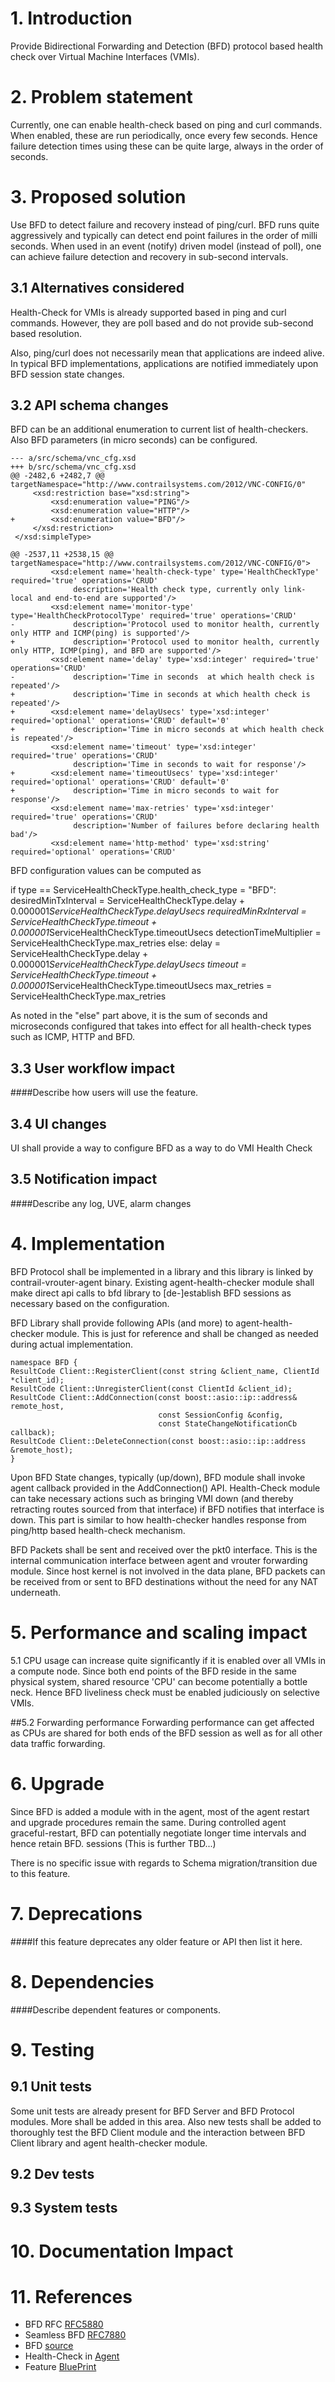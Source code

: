 # 1. Introduction
Provide Bidirectional Forwarding and Detection (BFD) protocol based health check
over Virtual Machine Interfaces (VMIs).

# 2. Problem statement
Currently, one can enable health-check based on ping and curl commands. When
enabled, these are run periodically, once every few seconds. Hence failure
detection times using these can be quite large, always in the order of seconds.

# 3. Proposed solution
Use BFD to detect failure and recovery instead of ping/curl. BFD runs quite
aggressively and typically can detect end point failures in the order of milli
seconds. When used in an event (notify) driven model (instead of poll), one
can achieve failure detection and recovery in sub-second intervals.

## 3.1 Alternatives considered
Health-Check for VMIs is already supported based in ping and curl commands.
However, they are poll based and do not provide sub-second based resolution.

Also, ping/curl does not necessarily mean that applications are indeed alive.
In typical BFD implementations, applications are notified immediately upon BFD
session state changes.

## 3.2 API schema changes
BFD can be an additional enumeration to current list of health-checkers. Also
BFD parameters (in micro seconds) can be configured.

```
--- a/src/schema/vnc_cfg.xsd
+++ b/src/schema/vnc_cfg.xsd
@@ -2482,6 +2482,7 @@ targetNamespace="http://www.contrailsystems.com/2012/VNC-CONFIG/0"
     <xsd:restriction base="xsd:string">
         <xsd:enumeration value="PING"/>
         <xsd:enumeration value="HTTP"/>
+        <xsd:enumeration value="BFD"/>
     </xsd:restriction>
 </xsd:simpleType>

@@ -2537,11 +2538,15 @@ targetNamespace="http://www.contrailsystems.com/2012/VNC-CONFIG/0">
         <xsd:element name='health-check-type' type='HealthCheckType' required='true' operations='CRUD'
              description='Health check type, currently only link-local and end-to-end are supported'/>
         <xsd:element name='monitor-type' type='HealthCheckProtocolType' required='true' operations='CRUD'
-             description='Protocol used to monitor health, currently only HTTP and ICMP(ping) is supported'/>
+             description='Protocol used to monitor health, currently only HTTP, ICMP(ping), and BFD are supported'/>
         <xsd:element name='delay' type='xsd:integer' required='true' operations='CRUD'
-             description='Time in seconds  at which health check is repeated'/>
+             description='Time in seconds at which health check is repeated'/>
+        <xsd:element name='delayUsecs' type='xsd:integer' required='optional' operations='CRUD' default='0'
+             description='Time in micro seconds at which health check is repeated'/>
         <xsd:element name='timeout' type='xsd:integer' required='true' operations='CRUD'
              description='Time in seconds to wait for response'/>
+        <xsd:element name='timeoutUsecs' type='xsd:integer' required='optional' operations='CRUD' default='0'
+             description='Time in micro seconds to wait for response'/>
         <xsd:element name='max-retries' type='xsd:integer' required='true' operations='CRUD'
              description='Number of failures before declaring health bad'/>
         <xsd:element name='http-method' type='xsd:string' required='optional' operations='CRUD'

```

BFD configuration values can be computed as

if type == ServiceHealthCheckType.health_check_type = "BFD":
    desiredMinTxInterval    = ServiceHealthCheckType.delay +
                                  0.000001*ServiceHealthCheckType.delayUsecs
    requiredMinRxInterval   = ServiceHealthCheckType.timeout +
                                  0.000001*ServiceHealthCheckType.timeoutUsecs
    detectionTimeMultiplier = ServiceHealthCheckType.max_retries
else:
    delay                   = ServiceHealthCheckType.delay +
                                  0.000001*ServiceHealthCheckType.delayUsecs
    timeout                 = ServiceHealthCheckType.timeout +
                                  0.000001*ServiceHealthCheckType.timeoutUsecs
    max_retries             = ServiceHealthCheckType.max_retries

As noted in the "else" part above, it is the sum of seconds and microseconds
configured that takes into effect for all health-check types such as ICMP, HTTP
and BFD.

## 3.3 User workflow impact
####Describe how users will use the feature.

## 3.4 UI changes
UI shall provide a way to configure BFD as a way to do VMI Health Check

## 3.5 Notification impact
####Describe any log, UVE, alarm changes

# 4. Implementation
BFD Protocol shall be implemented in a library and this library is linked by
contrail-vrouter-agent binary. Existing agent-health-checker module shall make
direct api calls to bfd library to [de-]establish BFD sessions as necessary
based on the configuration.

BFD Library shall provide following APIs (and more) to agent-health-checker
module. This is just for reference and shall be changed as needed during actual
implementation.

```
namespace BFD {
ResultCode Client::RegisterClient(const string &client_name, ClientId *client_id);
ResultCode Client::UnregisterClient(const ClientId &client_id);
ResultCode Client::AddConnection(const boost::asio::ip::address& remote_host,
                                 const SessionConfig &config,
                                 const StateChangeNotificationCb callback);
ResultCode Client::DeleteConnection(const boost::asio::ip::address &remote_host);
}
```

Upon BFD State changes, typically (up/down), BFD module shall invoke agent
callback provided in the AddConnection() API. Health-Check module can take
necessary actions such as bringing VMI down (and thereby retracting routes
sourced from that interface) if BFD notifies that interface is down. This part
is similar to how health-checker handles response from ping/http based
health-check mechanism.

BFD Packets shall be sent and received over the pkt0 interface. This is the
internal communication interface between agent and vrouter forwarding module.
Since host kernel is not involved in the data plane, BFD packets can be received
from or sent to BFD destinations without the need for any NAT underneath.

# 5. Performance and scaling impact
5.1 CPU usage can increase quite significantly if it is enabled over all VMIs
in a compute node. Since both end points of the BFD reside in the same physical
system, shared resource 'CPU' can become potentially a bottle neck. Hence BFD
liveliness check must be enabled judiciously on selective VMIs.

##5.2 Forwarding performance
Forwarding performance can get affected as CPUs are shared for both ends of the
BFD session as well as for all other data traffic forwarding.

# 6. Upgrade
Since BFD is added a module with in the agent, most of the agent restart and
upgrade procedures remain the same. During controlled agent graceful-restart,
BFD can potentially negotiate longer time intervals and hence retain BFD.
sessions (This is further TBD...)

There is no specific issue with regards to Schema migration/transition due to this feature.

# 7. Deprecations
####If this feature deprecates any older feature or API then list it here.

# 8. Dependencies
####Describe dependent features or components.

# 9. Testing
## 9.1 Unit tests
Some unit tests are already present for BFD Server and BFD Protocol modules.
More shall be added in this area. Also new tests shall be added to thoroughly
test the BFD Client module and the interaction between BFD Client library and
agent health-checker module.

## 9.2 Dev tests
## 9.3 System tests

# 10. Documentation Impact

# 11. References
* BFD RFC [RFC5880](https://tools.ietf.org/html/rfc5880)
* Seamless BFD [RFC7880](https://tools.ietf.org/html/rfc7880)
* BFD [source](https://github.com/Juniper/contrail-controller/tree/master/src/bfd)
* Health-Check in [Agent](https://github.com/Juniper/contrail-controller/blob/master/src/vnsw/agent/oper/health_check.cc)
* Feature [BluePrint](https://blueprints.launchpad.net/juniperopenstack/+spec/bfd-over-vmis)
